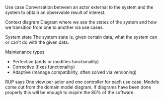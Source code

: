 Use case
Conversation between an actor external to the system and the system to obtain an observable result of interest.

Context diagram
Diagram where we see the states of the system and how we transition from one to another via use cases.

System state
The system state is, given certain data, what the system can or can't do with the given data.

Maintenance types

- Perfective (adds or modifies functionality)
- Corrective (fixes functionality)
- Adaptive (manage compatibility, often solved via versioning)

RUP says
One view per actor and one controller for each use case.
Models come out from the domain model diagram.
If diagrams have been done properly this will be enough to inspire the 80% of the software.
